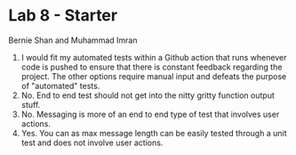 # Lab 8 - Starter
Bernie Shan and Muhammad Imran

1. I would fit my automated tests within a Github action that runs whenever code is pushed to ensure that there is constant feedback regarding the project. The other options require manual input and defeats the purpose of "automated" tests.
2. No. End to end test should not get into the nitty gritty function output stuff.
3. No. Messaging is more of an end to end type of test that involves user actions.
4. Yes. You can as max message length can be easily tested through a unit test and does not involve user actions.
